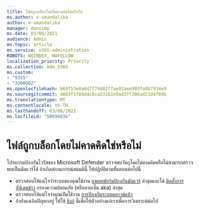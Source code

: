 ```yaml
---
title: ไฟล์ถูกบล็อกโดยไม่คาดคิดใช่หรือไม่
ms.author: v-smandalika
author: v-smandalika
manager: dansimp
ms.date: 03/08/2021
audience: Admin
ms.topic: article
ms.service: o365-administration
ROBOTS: NOINDEX, NOFOLLOW
localization_priority: Priority
ms.collection: Adm_O365
ms.custom:
- "9355"
- "3200002"
ms.openlocfilehash: b69f53e0a6d7f7dd02ffae01aee903fa0b7934e9
ms.sourcegitcommit: 4883f1f89d4c6ca23161e9a43ff206ad21d4f09b
ms.translationtype: MT
ms.contentlocale: th-TH
ms.lasthandoff: 03/08/2021
ms.locfileid: "50694836"
---
```

# <a name="files-are-being-blocked-unexpectedly"></a>ไฟล์ถูกบล็อกโดยไม่คาดคิดใช่หรือไม่

โปรแกรมป้องกันไวรัสของ Microsoft Defender ตรวจพบวัตถุโดยไม่คาดคิดหรือไม่สามารถตรวจพบเป็นมัลแวร์ได้ ถ้าเกิดสถานการณ์สมมตินี้ ให้ปฏิบัติตามขั้นตอนต่อไปนี้

- ตรวจสอบให้แน่ใจว่าระบบของคุณใช้งาน [แพลตฟอร์มป้องกันมัลแวร์](https://docs.microsoft.com/windows/security/threat-protection/microsoft-defender-antivirus/manage-updates-baselines-microsoft-defender-antivirus) ล่าสุดและได้ [ติดตั้งการอัปเดตข่าว](https://www.microsoft.com/security/encyclopedia/adlpackages.aspx) กรองความปลอดภัย (หรือลายเซ็น aka) ล่าสุด
- ตรวจสอบให้แน่ใจว่าคุณเปิดใช้งาน [การป้องกันระบบคลาวด์แล้ว](https://docs.microsoft.com/windows/security/threat-protection/microsoft-defender-antivirus/enable-cloud-protection-microsoft-defender-antivirus)
- ถ้ายังคงเกิดปัญหาอยู่ ให้ใช้ [ลิงก์](https://www.microsoft.com/wdsi/filesubmission) นี้เพื่อให้ตัวอย่างแก่เราเพื่อการวิเคราะห์ต่อไป
